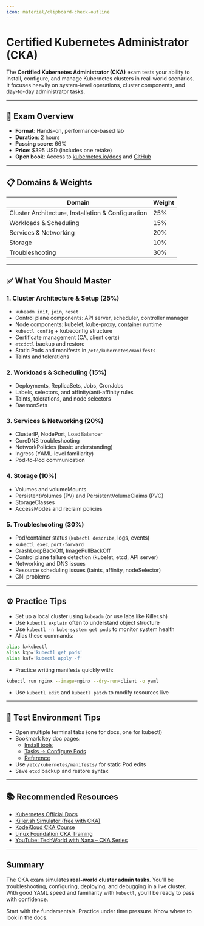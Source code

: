 ```yaml
---
icon: material/clipboard-check-outline
---
```


# Certified Kubernetes Administrator (CKA)

The **Certified Kubernetes Administrator (CKA)** exam tests your ability to install, configure, and manage Kubernetes clusters in real-world scenarios. It focuses heavily on system-level operations, cluster components, and day-to-day administrator tasks.

---

## 🧠 Exam Overview

- **Format**: Hands-on, performance-based lab
- **Duration**: 2 hours
- **Passing score**: 66%
- **Price**: $395 USD (includes one retake)
- **Open book**: Access to [kubernetes.io/docs](https://kubernetes.io/docs) and [GitHub](https://github.com/kubernetes)

---

## 📋 Domains & Weights

| Domain                              | Weight |
|-------------------------------------|--------|
| Cluster Architecture, Installation & Configuration | 25%   |
| Workloads & Scheduling              | 15%   |
| Services & Networking               | 20%   |
| Storage                             | 10%   |
| Troubleshooting                     | 30%   |

---

## ✅ What You Should Master

### 1. Cluster Architecture & Setup (25%)

- `kubeadm init`, `join`, `reset`
- Control plane components: API server, scheduler, controller manager
- Node components: kubelet, kube-proxy, container runtime
- `kubectl config` + kubeconfig structure
- Certificate management (CA, client certs)
- `etcdctl` backup and restore
- Static Pods and manifests in `/etc/kubernetes/manifests`
- Taints and tolerations

### 2. Workloads & Scheduling (15%)

- Deployments, ReplicaSets, Jobs, CronJobs
- Labels, selectors, and affinity/anti-affinity rules
- Taints, tolerations, and node selectors
- DaemonSets

### 3. Services & Networking (20%)

- ClusterIP, NodePort, LoadBalancer
- CoreDNS troubleshooting
- NetworkPolicies (basic understanding)
- Ingress (YAML-level familiarity)
- Pod-to-Pod communication

### 4. Storage (10%)

- Volumes and volumeMounts
- PersistentVolumes (PV) and PersistentVolumeClaims (PVC)
- StorageClasses
- AccessModes and reclaim policies

### 5. Troubleshooting (30%)

- Pod/container status (`kubectl describe`, logs, events)
- `kubectl exec`, `port-forward`
- CrashLoopBackOff, ImagePullBackOff
- Control plane failure detection (kubelet, etcd, API server)
- Networking and DNS issues
- Resource scheduling issues (taints, affinity, nodeSelector)
- CNI problems

---

## ⚙️ Practice Tips

- Set up a local cluster using `kubeadm` (or use labs like Killer.sh)
- Use `kubectl explain` often to understand object structure
- Use `kubectl -n kube-system get pods` to monitor system health
- Alias these commands:

```bash
alias k=kubectl
alias kgp='kubectl get pods'
alias kaf='kubectl apply -f'
```

- Practice writing manifests quickly with:

```bash
kubectl run nginx --image=nginx --dry-run=client -o yaml
```

- Use `kubectl edit` and `kubectl patch` to modify resources live

---

## 🧪 Test Environment Tips

- Open multiple terminal tabs (one for docs, one for kubectl)
- Bookmark key doc pages:
  - [Install tools](https://kubernetes.io/docs/setup/tools/)
  - [Tasks → Configure Pods](https://kubernetes.io/docs/tasks/)
  - [Reference](https://kubernetes.io/docs/reference/)
- Use `/etc/kubernetes/manifests/` for static Pod edits
- Save `etcd` backup and restore syntax

---

## 📚 Recommended Resources

- [Kubernetes Official Docs](https://kubernetes.io/docs/)
- [Killer.sh Simulator (free with CKA)](https://killer.sh)
- [KodeKloud CKA Course](https://kodekloud.com/p/certified-kubernetes-administrator/)
- [Linux Foundation CKA Training](https://training.linuxfoundation.org/certification/certified-kubernetes-administrator-cka/)
- [YouTube: TechWorld with Nana – CKA Series](https://www.youtube.com/watch?v=X48VuDVv0do)

---

## Summary

The CKA exam simulates **real-world cluster admin tasks**. You’ll be troubleshooting, configuring, deploying, and debugging in a live cluster. With good YAML speed and familiarity with `kubectl`, you’ll be ready to pass with confidence.

Start with the fundamentals. Practice under time pressure. Know where to look in the docs.